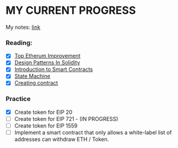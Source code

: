 # MY CURRENT PROGRESS
My notes: [link](https://docs.google.com/document/d/1UEghomOIx91aH8PLjAr9P2cpy6XtJlV2luV82PVrrD8/edit#)
### Reading:
- [x] [Top Etherum Improvement](https://medium.com/ngrave/top-ethereum-improvement-proposals-eips-explained-eip-20-eip-721-eip-1559-eip-3672-6f6a50c04b0a)
- [x] [Design Patterns In Solidity](https://dev.to/jamiescript/design-patterns-in-solidity-1i28#withdrawal)
- [x] [Introduction to Smart Contracts](https://docs.soliditylang.org/en/latest/introduction-to-smart-contracts.html#a-simple-smart-contract)
- [x] [State Machine](https://blog.logrocket.com/developers-guide-solidity-design-patterns/#state-machine)
- [x] [Creating contract](https://docs.soliditylang.org/en/latest/contracts.html#creating-contracts)
### Practice
- [x] Create token for EIP 20
- [ ] Create token for EIP 721 - (IN PROGRESS)
- [ ] Create token for EIP 1559
- [ ] Implement a smart contract that only allows a white-label list of addresses can withdraw ETH / Token.